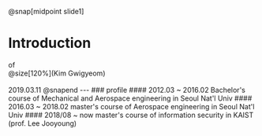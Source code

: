 

@snap[midpoint slide1]
<h1>Introduction</h1>
of<br>
@size[120%](Kim Gwigyeom)
<br><br>
2019.03.11
@snapend
---
### profile
#### 2012.03 ~ 2016.02      Bachelor's course of Mechanical and Aerospace engineering in Seoul Nat'l Univ
#### 2016.03 ~ 2018.02      master's course of Aerospace engineering in Seoul Nat'l Univ
#### 2018/08 ~  now         master's course of information security in KAIST (prof. Lee Jooyoung)
